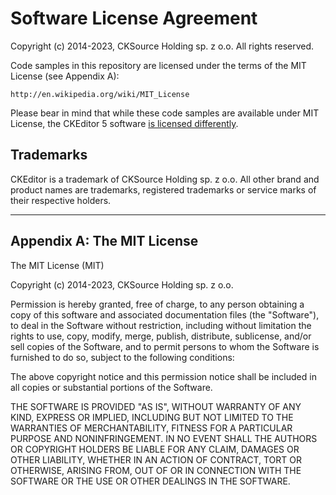 # Software License Agreement

Copyright (c) 2014-2023, CKSource Holding sp. z o.o. All rights reserved.

Code samples in this repository are licensed under the terms of the MIT License (see Appendix A):

    http://en.wikipedia.org/wiki/MIT_License

Please bear in mind that while these code samples are available under MIT License, the CKEditor 5 software [is licensed differently](https://github.com/ckeditor/ckeditor5/blob/stable/LICENSE.md).

## Trademarks

CKEditor is a trademark of CKSource Holding sp. z o.o. All other brand
and product names are trademarks, registered trademarks or service
marks of their respective holders.

---

## Appendix A: The MIT License

The MIT License (MIT)

Copyright (c) 2014-2023, CKSource Holding sp. z o.o.

Permission is hereby granted, free of charge, to any person obtaining a copy
of this software and associated documentation files (the "Software"), to deal
in the Software without restriction, including without limitation the rights
to use, copy, modify, merge, publish, distribute, sublicense, and/or sell
copies of the Software, and to permit persons to whom the Software is
furnished to do so, subject to the following conditions:

The above copyright notice and this permission notice shall be included in
all copies or substantial portions of the Software.

THE SOFTWARE IS PROVIDED "AS IS", WITHOUT WARRANTY OF ANY KIND, EXPRESS OR
IMPLIED, INCLUDING BUT NOT LIMITED TO THE WARRANTIES OF MERCHANTABILITY,
FITNESS FOR A PARTICULAR PURPOSE AND NONINFRINGEMENT. IN NO EVENT SHALL THE
AUTHORS OR COPYRIGHT HOLDERS BE LIABLE FOR ANY CLAIM, DAMAGES OR OTHER
LIABILITY, WHETHER IN AN ACTION OF CONTRACT, TORT OR OTHERWISE, ARISING FROM,
OUT OF OR IN CONNECTION WITH THE SOFTWARE OR THE USE OR OTHER DEALINGS IN
THE SOFTWARE.
